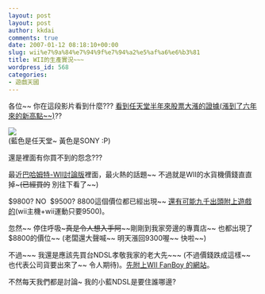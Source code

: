 ```yaml
---
layout: post
layout: post
author: kkdai
comments: true
date: 2007-01-12 08:18:10+00:00
slug: wii%e7%9a%84%e7%94%9f%e7%94%a2%e5%af%a6%e6%b3%81
title: WII的生產實況~~~
wordpress_id: 568
categories:
- 遊戲天國
---
```


各位~~ 你在這段影片看到什麼??? [看到任天堂半年來股票大漲的證據(漲到了六年來的新高點~~)](http://www.joystiq.com/2006/09/05/wii-anticipation-drives-nintendo-stock-price-to-six-year-high/)??

[![](http://www.blogsmithmedia.com/www.joystiq.com/media/2006/09/chartssonyvsnint.jpg)](http://ce.seekingalpha.com/article/16339)  
(藍色是任天堂~ 黃色是SONY :P)

還是裡面有你買不到的怨念???

最近[巴哈姆特-WII討論版](http://webbbs.gamer.com.tw/brdAnnounce.php?brd=Wii)裡面，最火熱的話題~~ 不過就是WII的水貨機價錢直直掉~~~(已經買的~~ 別往下看了~~)

$9800? NO  $9500? 8800這個價位都已經出現~~ [還有可能九千出頭附上遊戲的](http://webbbs.gamer.com.tw/readPost.php?brd=Wii&p=9061&maxpos=9107&thread=-999)(wii主機+wii運動只要9500)。

忽然~~ 停住呼吸~~~真是令人想入手阿~~~~剛剛到我家旁邊的專賣店~~ 也都出現了$8800的價位~~ (老闆還大聲喊~~ 明天漲回9300喔~~ 快啦~~)

不過~~~ 我還是應該先買台NDSL孝敬我家的老大先~~~ (不過價錢跌成這樣~~ 也代表公司貨要出來了~~ 令人期待)。[先附上WII FanBoy 的網站](http://www.nintendowiifanboy.com/)。

不然每天我們都是討論~ 我的小藍NDSL是要住誰哪邊?
